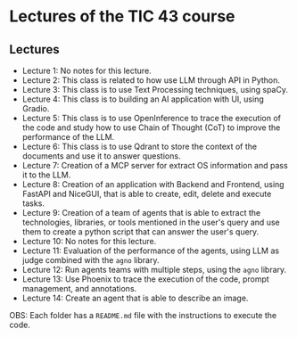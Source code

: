 # Lectures of the TIC 43 course

## Lectures

- Lecture 1: No notes for this lecture.
- Lecture 2: This class is related to how use LLM through API in Python.
- Lecture 3: This class is to use Text Processing techniques, using spaCy.
- Lecture 4: This class is to building an AI application with UI, using Gradio.
- Lecture 5: This class is to use OpenInference to trace the execution of the code and study how to use Chain of Thought (CoT) to improve the performance of the LLM.
- Lecture 6: This class is to use Qdrant to store the context of the documents and use it to answer questions.
- Lecture 7: Creation of a MCP server for extract OS information and pass it to the LLM.
- Lecture 8: Creation of an application with Backend and Frontend, using FastAPI and NiceGUI, that is able to create, edit, delete and execute tasks.
- Lecture 9: Creation of a team of agents that is able to extract the technologies, libraries, or tools mentioned in the user's query and use them to create a python script that can answer the user's query.
- Lecture 10: No notes for this lecture.
- Lecture 11: Evaluation of the performance of the agents, using LLM as judge combined with the `agno` library.
- Lecture 12: Run agents teams with multiple steps, using the `agno` library.
- Lecture 13: Use Phoenix to trace the execution of the code, prompt management, and annotations.
- Lecture 14: Create an agent that is able to describe an image.

OBS: Each folder has a `README.md` file with the instructions to execute the code.
